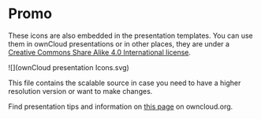 # Promo

These icons are also embedded in the presentation templates. You can use them in ownCloud presentations or in other places, they are under a [Creative Commons Share Alike 4.0 International license](http://creativecommons.org/licenses/by-sa/4.0/).


![](ownCloud presentation Icons.svg)

This file contains the scalable source in case you need to have a higher resolution version or want to make changes.

Find presentation tips and information on [this page](https://owncloud.org/events/conference-program/speaking/) on owncloud.org.
